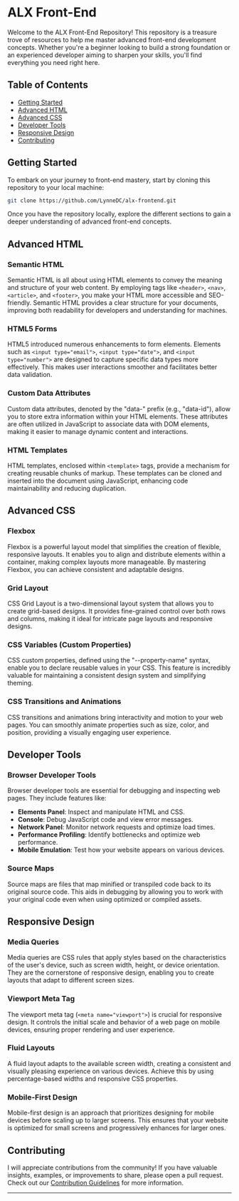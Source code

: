 
# ALX Front-End

Welcome to the ALX Front-End Repository! This repository is a treasure trove of resources to help me master advanced front-end development concepts. Whether you're a beginner looking to build a strong foundation or an experienced developer aiming to sharpen your skills, you'll find everything you need right here.

## Table of Contents

- [Getting Started](#getting-started)
- [Advanced HTML](#advanced-html)
- [Advanced CSS](#advanced-css)
- [Developer Tools](#developer-tools)
- [Responsive Design](#responsive-design)
- [Contributing](#contributing)

## Getting Started

To embark on your journey to front-end mastery, start by cloning this repository to your local machine:

```bash
git clone https://github.com/LynneDC/alx-frontend.git
```

Once you have the repository locally, explore the different sections to gain a deeper understanding of advanced front-end concepts.

## Advanced HTML

### Semantic HTML

Semantic HTML is all about using HTML elements to convey the meaning and structure of your web content. By employing tags like `<header>`, `<nav>`, `<article>`, and `<footer>`, you make your HTML more accessible and SEO-friendly. Semantic HTML provides a clear structure for your documents, improving both readability for developers and understanding for machines.

### HTML5 Forms

HTML5 introduced numerous enhancements to form elements. Elements such as `<input type="email">`, `<input type="date">`, and `<input type="number">` are designed to capture specific data types more effectively. This makes user interactions smoother and facilitates better data validation.

### Custom Data Attributes

Custom data attributes, denoted by the "data-" prefix (e.g., "data-id"), allow you to store extra information within your HTML elements. These attributes are often utilized in JavaScript to associate data with DOM elements, making it easier to manage dynamic content and interactions.

### HTML Templates

HTML templates, enclosed within `<template>` tags, provide a mechanism for creating reusable chunks of markup. These templates can be cloned and inserted into the document using JavaScript, enhancing code maintainability and reducing duplication.

## Advanced CSS

### Flexbox

Flexbox is a powerful layout model that simplifies the creation of flexible, responsive layouts. It enables you to align and distribute elements within a container, making complex layouts more manageable. By mastering Flexbox, you can achieve consistent and adaptable designs.

### Grid Layout

CSS Grid Layout is a two-dimensional layout system that allows you to create grid-based designs. It provides fine-grained control over both rows and columns, making it ideal for intricate page layouts and responsive designs.

### CSS Variables (Custom Properties)

CSS custom properties, defined using the "--property-name" syntax, enable you to declare reusable values in your CSS. This feature is incredibly valuable for maintaining a consistent design system and simplifying theming.

### CSS Transitions and Animations

CSS transitions and animations bring interactivity and motion to your web pages. You can smoothly animate properties such as size, color, and position, providing a visually engaging user experience.

## Developer Tools

### Browser Developer Tools

Browser developer tools are essential for debugging and inspecting web pages. They include features like:

- **Elements Panel**: Inspect and manipulate HTML and CSS.
- **Console**: Debug JavaScript code and view error messages.
- **Network Panel**: Monitor network requests and optimize load times.
- **Performance Profiling**: Identify bottlenecks and optimize web performance.
- **Mobile Emulation**: Test how your website appears on various devices.

### Source Maps

Source maps are files that map minified or transpiled code back to its original source code. This aids in debugging by allowing you to work with your original code even when using optimized or compiled assets.

## Responsive Design

### Media Queries

Media queries are CSS rules that apply styles based on the characteristics of the user's device, such as screen width, height, or device orientation. They are the cornerstone of responsive design, enabling you to create layouts that adapt to different screen sizes.

### Viewport Meta Tag

The viewport meta tag (`<meta name="viewport">`) is crucial for responsive design. It controls the initial scale and behavior of a web page on mobile devices, ensuring proper rendering and user experience.

### Fluid Layouts

A fluid layout adapts to the available screen width, creating a consistent and visually pleasing experience on various devices. Achieve this by using percentage-based widths and responsive CSS properties.

### Mobile-First Design

Mobile-first design is an approach that prioritizes designing for mobile devices before scaling up to larger screens. This ensures that your website is optimized for small screens and progressively enhances for larger ones.

## Contributing

I will appreciate contributions from the community! If you have valuable insights, examples, or improvements to share, please open a pull request. Check out our [Contribution Guidelines](CONTRIBUTING.md) for more information.

---